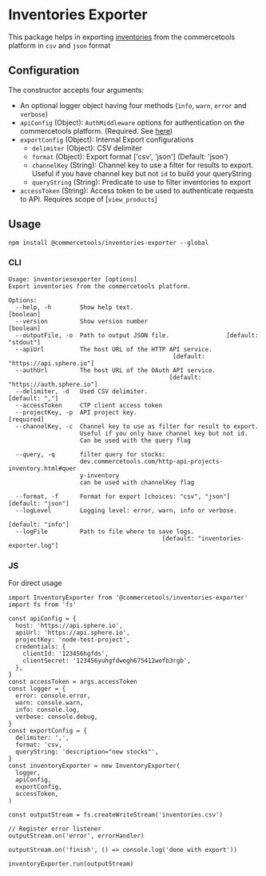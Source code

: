 # Inventories Exporter

This package helps in exporting [inventories](http://dev.commercetools.com/http-api-projects-inventory.html) from the commercetools platform in `csv` and `json` format

## Configuration

The constructor accepts four arguments:
- An optional logger object having four methods (`info`, `warn`, `error` and `verbose`)
- `apiConfig` (Object): `AuthMiddleware` options for authentication on the commercetools platform. (Required. See [here](https://commercetools.github.io/nodejs/sdk/api/sdkMiddlewareAuth.html#named-arguments-options))
- `exportConfig` (Object): Internal Export configurations
  - `delimiter` (Object): CSV delimiter
  - `format` (Object): Export format ['csv', 'json'] (Default: 'json')
  - `channelKey` (String): Channel key to use a filter for results to export. Useful if you have channel key but not `id` to build your queryString
  - `queryString` (String): Predicate to use to filter inventories to export
- `accessToken` (String): Access token to be used to authenticate requests to API. Requires scope of [`view_products`]

## Usage
```
npm install @commercetools/inventories-exporter --global
```

### CLI
```
Usage: inventoriesexporter [options]
Export inventories from the commercetools platform.

Options:
  --help, -h        Show help text.                                    [boolean]
  --version         Show version number                                [boolean]
  --outputFile, -o  Path to output JSON file.                [default: "stdout"]
  --apiUrl          The host URL of the HTTP API service.
                                              [default: "https://api.sphere.io"]
  --authUrl         The host URL of the OAuth API service.
                                             [default: "https://auth.sphere.io"]
  --delimiter, -d   Used CSV delimiter.                           [default: ","]
  --accessToken     CTP client access token
  --projectKey, -p  API project key.                                  [required]
  --channelKey, -c  Channel key to use as filter for result to export.
                    Useful if you only have channel key but not id.
                    Can be used with the query flag

  --query, -q       filter query for stocks:
                    dev.commercetools.com/http-api-projects-inventory.html#quer
                    y-inventory
                    can be used with channelKey flag

  --format, -f      Format for export [choices: "csv", "json"] [default: "json"]
  --logLevel        Logging level: error, warn, info or verbose.
                                                               [default: "info"]
  --logFile         Path to file where to save logs.
                                           [default: "inventories-exporter.log"]
```

### JS
For direct usage
```
import InventoryExporter from '@commercetools/inventories-exporter'
import fs from 'fs'

const apiConfig = {
  host: 'https://api.sphere.io',
  apiUrl: 'https://api.sphere.io',
  projectKey: 'node-test-project',
  credentials: {
    clientId: '123456hgfds',
    clientSecret: '123456yuhgfdwegh675412wefb3rgb',
  },
}
const accessToken = args.accessToken
const logger = {
  error: console.error,
  warn: console.warn,
  info: console.log,
  verbose: console.debug,
}
const exportConfig = {
  delimiter: ',',
  format: 'csv,
  queryString: 'description="new stocks"',
}
const inventoryExporter = new InventoryExporter(
  logger,
  apiConfig,
  exportConfig,
  accessToken,
)

const outputStream = fs.createWriteStream('inventories.csv')

// Register error listener
outputStream.on('error', errorHandler)

outputStream.on('finish', () => console.log('done with export'))

inventoryExporter.run(outputStream)
```
